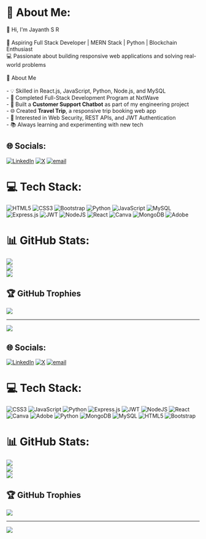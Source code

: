 # 💫 About Me:
👋 Hi, I'm Jayanth S R<br><br>🎯 Aspiring Full Stack Developer | MERN Stack | Python | Blockchain Enthusiast  <br>💻 Passionate about building responsive web applications and solving real-world problems<br><br>🧠 About Me<br><br>- 💡 Skilled in React.js, JavaScript, Python, Node.js, and MySQL  <br>- 🚀 Completed Full-Stack Development Program at NxtWave  <br>- 🤖 Built a **Customer Support Chatbot** as part of my engineering project  <br>- 🌐 Created **Travel Trip**, a responsive trip booking web app  <br>- 🔐 Interested in Web Security, REST APIs, and JWT Authentication  <br>- 📚 Always learning and experimenting with new tech  


## 🌐 Socials:
[![LinkedIn](https://img.shields.io/badge/LinkedIn-%230077B5.svg?logo=linkedin&logoColor=white)](https://linkedin.com/in/jayanth-sr) [![X](https://img.shields.io/badge/X-black.svg?logo=X&logoColor=white)](https://x.com/Jayanth24072002) [![email](https://img.shields.io/badge/Email-D14836?logo=gmail&logoColor=white)](mailto:jayanthsr24@gmail.com) 

# 💻 Tech Stack:
![HTML5](https://img.shields.io/badge/html5-%23E34F26.svg?style=for-the-badge&logo=html5&logoColor=white) ![CSS3](https://img.shields.io/badge/css3-%231572B6.svg?style=for-the-badge&logo=css3&logoColor=white) ![Bootstrap](https://img.shields.io/badge/bootstrap-%238511FA.svg?style=for-the-badge&logo=bootstrap&logoColor=white) ![Python](https://img.shields.io/badge/python-3670A0?style=for-the-badge&logo=python&logoColor=ffdd54) ![JavaScript](https://img.shields.io/badge/javascript-%23323330.svg?style=for-the-badge&logo=javascript&logoColor=%23F7DF1E)  ![MySQL](https://img.shields.io/badge/mysql-4479A1.svg?style=for-the-badge&logo=mysql&logoColor=white) ![Express.js](https://img.shields.io/badge/express.js-%23404d59.svg?style=for-the-badge&logo=express&logoColor=%2361DAFB) ![JWT](https://img.shields.io/badge/JWT-black?style=for-the-badge&logo=JSON%20web%20tokens) ![NodeJS](https://img.shields.io/badge/node.js-6DA55F?style=for-the-badge&logo=node.js&logoColor=white) ![React](https://img.shields.io/badge/react-%2320232a.svg?style=for-the-badge&logo=react&logoColor=%2361DAFB) ![Canva](https://img.shields.io/badge/Canva-%2300C4CC.svg?style=for-the-badge&logo=Canva&logoColor=white) ![MongoDB](https://img.shields.io/badge/MongoDB-%234ea94b.svg?style=for-the-badge&logo=mongodb&logoColor=white) ![Adobe](https://img.shields.io/badge/adobe-%23FF0000.svg?style=for-the-badge&logo=adobe&logoColor=white) 
# 📊 GitHub Stats:
![](https://github-readme-stats.vercel.app/api?username=Jayanth2407&theme=dark&hide_border=false&include_all_commits=true&count_private=false)<br/>
![](https://nirzak-streak-stats.vercel.app/?user=Jayanth2407&theme=dark&hide_border=false)<br/>
![](https://github-readme-stats.vercel.app/api/top-langs/?username=Jayanth2407&theme=dark&hide_border=false&include_all_commits=true&count_private=false&layout=compact)

## 🏆 GitHub Trophies
![](https://github-profile-trophy.vercel.app/?username=Jayanth2407&theme=radical&no-frame=false&no-bg=true&margin-w=4)

---
[![](https://visitcount.itsvg.in/api?id=Jayanth2407&icon=0&color=0)](https://visitcount.itsvg.in)

<!-- Proudly created with GPRM ( https://gprm.itsvg.in ) -->



## 🌐 Socials:
[![LinkedIn](https://img.shields.io/badge/LinkedIn-%230077B5.svg?logo=linkedin&logoColor=white)](https://linkedin.com/in/jayanth-sr) [![X](https://img.shields.io/badge/X-black.svg?logo=X&logoColor=white)](https://x.com/Jayanth24072002) [![email](https://img.shields.io/badge/Email-D14836?logo=gmail&logoColor=white)](mailto:jayanthsr24@gmail.com) 

# 💻 Tech Stack:
![CSS3](https://img.shields.io/badge/css3-%231572B6.svg?style=for-the-badge&logo=css3&logoColor=white) ![JavaScript](https://img.shields.io/badge/javascript-%23323330.svg?style=for-the-badge&logo=javascript&logoColor=%23F7DF1E) ![Python](https://img.shields.io/badge/python-3670A0?style=for-the-badge&logo=python&logoColor=ffdd54) ![Express.js](https://img.shields.io/badge/express.js-%23404d59.svg?style=for-the-badge&logo=express&logoColor=%2361DAFB) ![JWT](https://img.shields.io/badge/JWT-black?style=for-the-badge&logo=JSON%20web%20tokens) ![NodeJS](https://img.shields.io/badge/node.js-6DA55F?style=for-the-badge&logo=node.js&logoColor=white) ![React](https://img.shields.io/badge/react-%2320232a.svg?style=for-the-badge&logo=react&logoColor=%2361DAFB) ![Canva](https://img.shields.io/badge/Canva-%2300C4CC.svg?style=for-the-badge&logo=Canva&logoColor=white) ![Adobe](https://img.shields.io/badge/adobe-%23FF0000.svg?style=for-the-badge&logo=adobe&logoColor=white) ![Python](https://img.shields.io/badge/python-3670A0?style=for-the-badge&logo=python&logoColor=ffdd54) ![MongoDB](https://img.shields.io/badge/MongoDB-%234ea94b.svg?style=for-the-badge&logo=mongodb&logoColor=white) ![MySQL](https://img.shields.io/badge/mysql-4479A1.svg?style=for-the-badge&logo=mysql&logoColor=white) ![HTML5](https://img.shields.io/badge/html5-%23E34F26.svg?style=for-the-badge&logo=html5&logoColor=white) ![Bootstrap](https://img.shields.io/badge/bootstrap-%238511FA.svg?style=for-the-badge&logo=bootstrap&logoColor=white)
# 📊 GitHub Stats:
![](https://github-readme-stats.vercel.app/api?username=Jayanth2407&theme=dark&hide_border=false&include_all_commits=true&count_private=false)<br/>
![](https://nirzak-streak-stats.vercel.app/?user=Jayanth2407&theme=dark&hide_border=false)<br/>
![](https://github-readme-stats.vercel.app/api/top-langs/?username=Jayanth2407&theme=dark&hide_border=false&include_all_commits=true&count_private=false&layout=compact)

## 🏆 GitHub Trophies
![](https://github-profile-trophy.vercel.app/?username=Jayanth2407&theme=radical&no-frame=false&no-bg=true&margin-w=4)

---
[![](https://visitcount.itsvg.in/api?id=Jayanth2407&icon=0&color=0)](https://visitcount.itsvg.in)

<!-- Proudly created with GPRM ( https://gprm.itsvg.in ) -->
